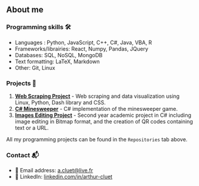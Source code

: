 ## About me


### Programming skills 🛠

- Languages : Python, JavaScript, C++, C#, Java, VBA, R
- Frameworks/librairies: React, Numpy, Pandas, JQuery
- Databases: SQL, NoSQL, MongoDB
- Text formatting: LaTeX, Markdown
- Other: Git, Linux

### Projects 🌟


1. [**Web Scraping Project**](https://github.com/arthurcluet/webscraping-project) - Web scraping and data visualization using Linux, Python, Dash library and CSS.
2. [**C# Minesweeper**](https://github.com/arthurcluet/Minesweeper) - C# implementation of the minesweeper game.
3. [**Images Editing Project**](https://github.com/arthurcluet/Images-Editing-Project) - Second year academic project in C# including image editing in Bitmap format, and the creation of QR codes containing text or a URL.

All my programming projects can be found in the `Repositories` tab above.

### Contact 📬

- 📧 Email address: [a.cluet@live.fr](mailto:a.cluet@live.fr)
- 💼 LinkedIn: [linkedin.com/in/arthur-cluet](https://www.linkedin.com/in/arthur-cluet/)
